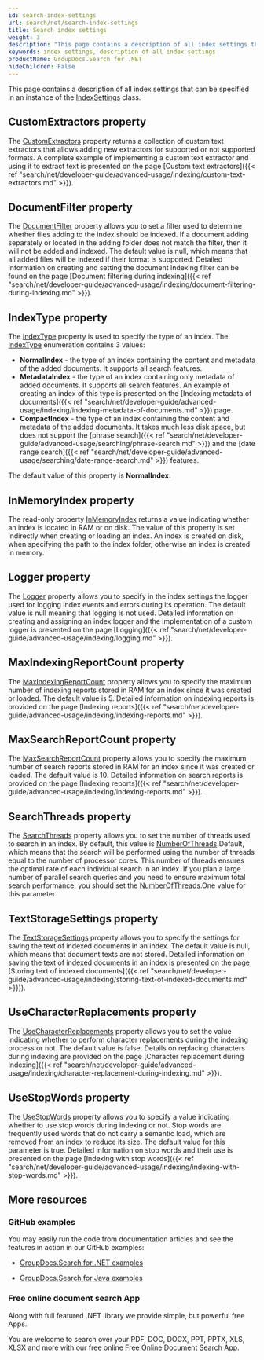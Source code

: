 ```yaml
---
id: search-index-settings
url: search/net/search-index-settings
title: Search index settings
weight: 3
description: "This page contains a description of all index settings that can be specified in an instance of the IndexSettings class."
keywords: index settings, description of all index settings
productName: GroupDocs.Search for .NET
hideChildren: False
---
```

This page contains a description of all index settings that can be specified in an instance of the [IndexSettings](https://reference.groupdocs.com/net/search/groupdocs.search/indexsettings) class.

## CustomExtractors property

The [CustomExtractors](https://reference.groupdocs.com/net/search/groupdocs.search/indexsettings/properties/customextractors) property returns a collection of custom text extractors that allows adding new extractors for supported or not supported formats. A complete example of implementing a custom text extractor and using it to extract text is presented on the page [Custom text extractors]({{< ref "search/net/developer-guide/advanced-usage/indexing/custom-text-extractors.md" >}}).

## DocumentFilter property

The [DocumentFilter](https://reference.groupdocs.com/net/search/groupdocs.search/indexsettings/properties/documentfilter) property allows you to set a filter used to determine whether files adding to the index should be indexed. If a document adding separately or located in the adding folder does not match the filter, then it will not be added and indexed. The default value is null, which means that all added files will be indexed if their format is supported. Detailed information on creating and setting the document indexing filter can be found on the page [Document filtering during indexing]({{< ref "search/net/developer-guide/advanced-usage/indexing/document-filtering-during-indexing.md" >}}).

## IndexType property

The [IndexType](https://reference.groupdocs.com/net/search/groupdocs.search/indexsettings/properties/indextype) property is used to specify the type of an index. The [IndexType](https://reference.groupdocs.com/net/search/groupdocs.search.options/indextype) enumeration contains 3 values:

*   **NormalIndex** - the type of an index containing the content and metadata of the added documents. It supports all search features.
*   **MetadataIndex** - the type of an index containing only metadata of added documents. It supports all search features. An example of creating an index of this type is presented on the [Indexing metadata of documents]({{< ref "search/net/developer-guide/advanced-usage/indexing/indexing-metadata-of-documents.md" >}}) page.
*   **CompactIndex** - the type of an index containing the content and metadata of the added documents. It takes much less disk space, but does not support the [phrase search]({{< ref "search/net/developer-guide/advanced-usage/searching/phrase-search.md" >}}) and the [date range search]({{< ref "search/net/developer-guide/advanced-usage/searching/date-range-search.md" >}}) features.

The default value of this property is **NormalIndex**.

## InMemoryIndex property

The read-only property [InMemoryIndex](https://reference.groupdocs.com/net/search/groupdocs.search/indexsettings/properties/inmemoryindex) returns a value indicating whether an index is located in RAM or on disk. The value of this property is set indirectly when creating or loading an index. An index is created on disk, when specifying the path to the index folder, otherwise an index is created in memory.

## Logger property

The [Logger](https://reference.groupdocs.com/net/search/groupdocs.search/indexsettings/properties/logger) property allows you to specify in the index settings the logger used for logging index events and errors during its operation. The default value is null meaning that logging is not used. Detailed information on creating and assigning an index logger and the implementation of a custom logger is presented on the page [Logging]({{< ref "search/net/developer-guide/advanced-usage/indexing/logging.md" >}}).

## MaxIndexingReportCount property

The [MaxIndexingReportCount](https://reference.groupdocs.com/net/search/groupdocs.search/indexsettings/properties/maxindexingreportcount) property allows you to specify the maximum number of indexing reports stored in RAM for an index since it was created or loaded. The default value is 5. Detailed information on indexing reports is provided on the page [Indexing reports]({{< ref "search/net/developer-guide/advanced-usage/indexing/indexing-reports.md" >}}).

## MaxSearchReportCount property

The [MaxSearchReportCount](https://reference.groupdocs.com/net/search/groupdocs.search/indexsettings/properties/maxsearchreportcount) property allows you to specify the maximum number of search reports stored in RAM for an index since it was created or loaded. The default value is 10. Detailed information on search reports is provided on the page [Indexing reports]({{< ref "search/net/developer-guide/advanced-usage/indexing/indexing-reports.md" >}}).

## SearchThreads property

The [SearchThreads](https://reference.groupdocs.com/net/search/groupdocs.search/indexsettings/properties/searchthreads) property allows you to set the number of threads used to search in an index. By default, this value is [NumberOfThreads](https://reference.groupdocs.com/net/search/groupdocs.search.options/numberofthreads).Default, which means that the search will be performed using the number of threads equal to the number of processor cores. This number of threads ensures the optimal rate of each individual search in an index. If you plan a large number of parallel search queries and you need to ensure maximum total search performance, you should set the [NumberOfThreads](https://reference.groupdocs.com/net/search/groupdocs.search.options/numberofthreads).One value for this parameter.

## TextStorageSettings property

The [TextStorageSettings](https://reference.groupdocs.com/net/search/groupdocs.search/indexsettings/properties/textstoragesettings) property allows you to specify the settings for saving the text of indexed documents in an index. The default value is null, which means that document texts are not stored. Detailed information on saving the text of indexed documents in an index is presented on the page [Storing text of indexed documents]({{< ref "search/net/developer-guide/advanced-usage/indexing/storing-text-of-indexed-documents.md" >}})).

## UseCharacterReplacements property

The [UseCharacterReplacements](https://reference.groupdocs.com/net/search/groupdocs.search/indexsettings/properties/usecharacterreplacements) property allows you to set the value indicating whether to perform character replacements during the indexing process or not. The default value is false. Details on replacing characters during indexing are provided on the page [Character replacement during Indexing]({{< ref "search/net/developer-guide/advanced-usage/indexing/character-replacement-during-indexing.md" >}}).

## UseStopWords property

The [UseStopWords](https://reference.groupdocs.com/net/search/groupdocs.search/indexsettings/properties/usestopwords) property allows you to specify a value indicating whether to use stop words during indexing or not. Stop words are frequently used words that do not carry a semantic load, which are removed from an index to reduce its size. The default value for this parameter is true. Detailed information on stop words and their use is presented on the page [Indexing with stop words]({{< ref "search/net/developer-guide/advanced-usage/indexing/indexing-with-stop-words.md" >}}).



## More resources

### GitHub examples

You may easily run the code from documentation articles and see the features in action in our GitHub examples:

*   [GroupDocs.Search for .NET examples](https://github.com/groupdocs-search/GroupDocs.Search-for-.NET)
    
*   [GroupDocs.Search for Java examples](https://github.com/groupdocs-search/GroupDocs.Search-for-Java)
    

### Free online document search App

Along with full featured .NET library we provide simple, but powerful free Apps.

You are welcome to search over your PDF, DOC, DOCX, PPT, PPTX, XLS, XLSX and more with our free online [Free Online Document Search App](https://products.groupdocs.app/search).
